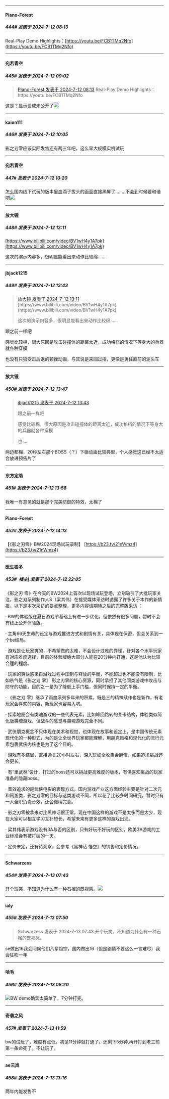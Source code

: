 ﻿
*****

####  Piano-Forest  
##### 444#       发表于 2024-7-12 08:13

Real-Play Demo Highlights：[https://youtu.be/FCB1TMq2Nfo](https://youtu.be/FCB1TMq2Nfo)


*****

####  宛若青空  
##### 445#       发表于 2024-7-12 09:02

<blockquote><a href="httphttps://bbs.saraba1st.com/2b/forum.php?mod=redirect&amp;goto=findpost&amp;pid=65559081&amp;ptid=2135953" target="_blank">Piano-Forest 发表于 2024-7-12 08:13</a>
Real-Play Demo Highlights：https://youtu.be/FCB1TMq2Nfo</blockquote>
这是？显示设成未公开了<img src="https://static.saraba1st.com/image/smiley/face2017/037.png" referrerpolicy="no-referrer">


*****

####  kaion111  
##### 446#       发表于 2024-7-12 10:05

影之刃零应该实际发售还有两三年吧，这么早大规模实机试玩


*****

####  宛若青空  
##### 447#       发表于 2024-7-12 10:20

怎么国内线下试玩的版本里血滴子拔头的画面直接黑屏了……..不会到时候要和谐吧<img src="https://static.saraba1st.com/image/smiley/face2017/067.png" referrerpolicy="no-referrer">


*****

####  放大镜  
##### 448#       发表于 2024-7-12 13:11

[https://www.bilibili.com/video/BV1wH4y1A7pk](https://www.bilibili.com/video/BV1wH4y1A7pk)

这次的演示内容多，很明显能看出来动作比较绵……


*****

####  jbjack1215  
##### 449#       发表于 2024-7-12 13:43

<blockquote><a href="httphttps://bbs.saraba1st.com/2b/forum.php?mod=redirect&amp;goto=findpost&amp;pid=65562460&amp;ptid=2135953" target="_blank">放大镜 发表于 2024-7-12 13:11</a>
[https://www.bilibili.com/video/BV1wH4y1A7pk](https://www.bilibili.com/video/BV1wH4y1A7pk)

这次的演示内容多，很明显能看出来动作比较绵……</blockquote>
跟之前一样吧

感觉比较棉，很大原因是攻击碰撞体的距离太近，成功格档的情况下等身大的兵器就各种穿模

也没有只狼受击后退的顿挫动画，与其说是来回过招，更像是勇往直前的泥头车

*****

####  放大镜  
##### 450#       发表于 2024-7-12 13:47

<blockquote><a href="httphttps://bbs.saraba1st.com/2b/forum.php?mod=redirect&amp;goto=findpost&amp;pid=65562796&amp;ptid=2135953" target="_blank">jbjack1215 发表于 2024-7-12 13:43</a>

跟之前一样吧

感觉比较棉，很大原因是攻击碰撞体的距离太近，成功格档的情况下等身大的兵器就各种穿模

也 ...</blockquote>
两边都棉，20秒左右那个BOSS（？）下砸动画比较典型，个人感觉这已经不太适合放进预告片了


*****

####  东方定助  
##### 451#       发表于 2024-7-12 13:58

我唯一有意见的就是那个完美防御的特效，太棉了


*****

####  Piano-Forest  
##### 452#       发表于 2024-7-12 14:13

【《影之刃零》BW2024现场试玩录制】 
[https://b23.tv/21nWmz4](https://b23.tv/21nWmz4)


*****

####  医生狼多  
##### 453#         楼主| 发表于 2024-7-12 22:05

《影之刃 零》在今天的BW2024上首次以现场试玩登场，立刻吸引了大批玩家关注。影之刃系列制作人S（梁其伟）在接受媒体采访时透露了许多关于本作的新情报，以下是本次采访的要点整理，更多内容请期待之后的完整版采访 ：

· BW的体验版在夏日游戏节基础上有进一步优化，但依然有很多问题，暂时不会有线上公开体验版。

· 主角66天生命的设定与游戏推进方式和剧情有关，具体现在保密，但会关系到一个be结局。

· 游戏是让玩家爽的，不希望做的太难，不会设计过难的粪怪，针对各个水平玩家有对应难度选择，目前的体验版绝大部分人能在20分钟内打通，这是他认为比较合适的程度。

· 玩家的爽快感来自游戏过程中压制与释放的平衡，不能超过也不能没有限制，比如杀气是《影之刃 零》 影之刃零的核心资源，同时承担了其他同类游戏中攻击与防守的功能，目的之一是为了降低上手门槛，但同时保持一定的平衡。

· 《影之刃 零》继承了雨血系列多年来的积累，既是三的精神续作也是新作，有老玩家会喜欢的内容，新玩家也容易入坑。

· 探索地图会有类魂游戏的一些代表元素，比如峰回路转的关卡结构，体验类似简化版类魂游戏，但战斗的感觉与类魂游戏完全不同。

· 武侠朋克概念不只体现在美术和视觉，也体现在故事和设定上，是中国传统元素现代化的一种形式，为的是让全世界玩家都能理解，用朋克风格和现代化的流行元素包裹武侠内核也是为了这个目的。

· 游戏有多结局，直接通关20小时左右，深入玩或全收集会翻倍，如果追求挑战还会更长。

· 有“里武林”设计，打过的boss还可以挑战更高难度的版本，有供喜欢挑战的玩家准备的隐藏boss。

· 音效追求的是武侠电影的表现方式，国内游戏产业这方面经验主要是针对二次元和网游类，影之刃零的目标与这类游戏不同，所以花了比较多时间研究，暂时只有一人全职负责音效，还会继续完善。

· 影之刃零被拿来对比黑神话很正常，现在中国这样的游戏不是太多而是太少，现在大家可以相互学习互补短长，希望未来有更多这样的游戏出现。

· 梁其伟表示游戏没有3A与否的区别，只有好玩不好玩的区别，欧美3A游戏的工业标准会有被打破的一天。

· 定价未定，还有待观察，会参考《黑神话 悟空》的销售和定价情况。


*****

####  Schwarzess  
##### 454#       发表于 2024-7-13 07:43

开个玩笑，不知道为什么有一种石榴的既视感。<img src="https://static.saraba1st.com/image/smiley/face2017/068.png" referrerpolicy="no-referrer">


*****

####  ialy  
##### 455#       发表于 2024-7-13 07:50

<blockquote>Schwarzess 发表于 2024-7-13 07:43
开个玩笑，不知道为什么有一种石榴的既视感。</blockquote>
se做出16我会问候他们八辈祖宗，国内做出16（但是剧情不要这么一言难尽）我会狂吹一年


*****

####  哈毛  
##### 456#       发表于 2024-7-13 08:20

<img src="https://static.saraba1st.com/image/smiley/face2017/034.png" referrerpolicy="no-referrer">BW demo确实太简单了，7分钟打完。


*****

####  奇袭之风  
##### 457#       发表于 2024-7-13 11:59

bw的试玩了，难度有点低。初见11分钟就打通了。还剩下5分钟,再开打到老三前第一条命死了。不让玩了。


*****

####  ae云岚  
##### 458#       发表于 2024-7-13 13:16

两年内能发售不

